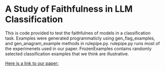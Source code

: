 # A Study of Faithfulness in LLM Classification 

This is code provided to test the faithfulnes of models in a classification task.  Examples were generated programmaticly using gen_flag_examples, and gen_anagram_example methods in rulepipe.py. rulepipe.py runs most of the experimenets used in our paper. FrozenExamples contains randomly selected classification examples that we think are illustrative. 


[Here is a link to our paper:](https://file.notion.so/f/f/14b87fc7-34b5-47aa-a4e4-39f0ceef2058/163b8259-ff8b-4996-9120-57fbcc6a6b6a/LLMResults.pdf?id=a67c49ba-658a-4fc1-bd48-e2597b29144e&table=block&spaceId=14b87fc7-34b5-47aa-a4e4-39f0ceef2058&expirationTimestamp=1702533600000&signature=l9F9FxChF4bfKrcIlM5nanXkTEIm4Kw-N7i5RAgQJe0&downloadName=LLMResults.pdf)
